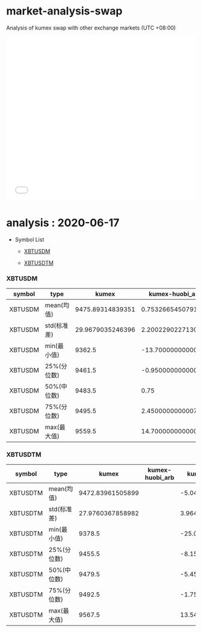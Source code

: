 # market-analysis-swap
Analysis of kumex swap with other exchange markets (UTC +08:00)

<iframe width="100%" height="440" src="./data.html" frameborder="no" border="0" scrolling="no"></iframe>

# analysis : 2020-06-17
* Symbol List

  * [XBTUSDM](#xbtusdm)

  * [XBTUSDTM](#xbtusdtm)


### XBTUSDM

symbol|type|kumex|kumex-huobi_arb|kumex-okex_arb
---|---|---|---|---
XBTUSDM | mean(均值) | 9475.89314839351 | 0.753266545079143 | -0.802134510518739
XBTUSDM | std(标准差) | 29.9679035246396 | 2.20022902271305 | 2.20228124342793
XBTUSDM | min(最小值) | 9362.5 | -13.7000000000007 | -15.5499999999993
XBTUSDM | 25%(分位数) | 9461.5 | -0.950000000000728 | -2.25
XBTUSDM | 50%(中位数) | 9483.5 | 0.75 | -0.75
XBTUSDM | 75%(分位数) | 9495.5 | 2.45000000000073 | 0.549999999999272
XBTUSDM | max(最大值) | 9559.5 | 14.7000000000007 | 12.75


### XBTUSDTM

symbol|type|kumex|kumex-huobi_arb|kumex-okex_arb
---|---|---|---|---
XBTUSDTM | mean(均值) | 9472.83961505899 |  | -5.04928656093797
XBTUSDTM | std(标准差) | 27.9760367858982 |  | 3.96420052940547
XBTUSDTM | min(最小值) | 9378.5 |  | -25.0999999999985
XBTUSDTM | 25%(分位数) | 9455.5 |  | -8.15000000000146
XBTUSDTM | 50%(中位数) | 9479.5 |  | -5.45000000000073
XBTUSDTM | 75%(分位数) | 9492.5 |  | -1.75
XBTUSDTM | max(最大值) | 9567.5 |  | 13.5499999999993

